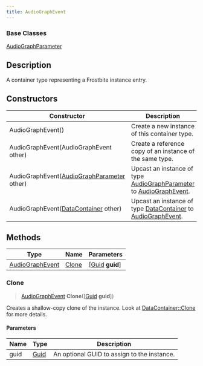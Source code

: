 ```yaml
---
title: AudioGraphEvent
---
```

### Base Classes

[AudioGraphParameter](/vext/ref/fb/audiographparameter/)

## Description

A container type representing a Frostbite instance entry.

## Constructors

| Constructor                                                                | Description                                                                                                           |
| -------------------------------------------------------------------------- | --------------------------------------------------------------------------------------------------------------------- |
| AudioGraphEvent()                                                          | Create a new instance of this container type.                                                                         |
| AudioGraphEvent(AudioGraphEvent other)                                     | Create a reference copy of an instance of the same type.                                                              |
| AudioGraphEvent([AudioGraphParameter](/vext/ref/fb/audiographparameter/) other)          | Upcast an instance of type [AudioGraphParameter](/vext/ref/fb/audiographparameter/) to [AudioGraphEvent](/vext/ref/fb/audiographevent/).          |
| AudioGraphEvent([DataContainer](/vext/ref/shared/class/datacontainer) other) | Upcast an instance of type [DataContainer](/vext/ref/shared/class/datacontainer) to [AudioGraphEvent](/vext/ref/fb/audiographevent/). |

## Methods

| Type                               | Name            | Parameters                                     |
| ---------------------------------- | --------------- | ---------------------------------------------- |
| [AudioGraphEvent](/vext/ref/fb/audiographevent/) | [Clone](#clone) | \[[Guid](/vext/ref/shared/class/guid) **guid**\] |

### Clone

> [AudioGraphEvent](/vext/ref/fb/audiographevent/) **Clone**(\[[Guid](/vext/ref/shared/class/guid) **guid**\])

Creates a shallow-copy clone of the instance. Look at [DataContainer::Clone](/vext/ref/shared/class/datacontainer#clone) for more details.

#### Parameters

| Name | Type         | Description                                 |
| ---- | ------------ | ------------------------------------------- |
| guid | [Guid](/vext/ref/shared/class/guid/) | An optional GUID to assign to the instance. |
